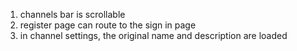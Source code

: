 1. channels bar is scrollable
2. register page can route to the sign in page
3. in channel settings, the original name and description are loaded